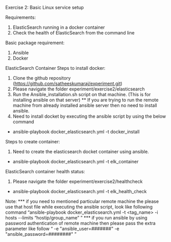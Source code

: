 Exercise 2: Basic Linux service setup


Requirements: 

1. ElasticSearch running in a docker container
2. Check the health of ElasticSearch from the command line

Basic package requirement:
1. Ansible
2. Docker


ElasticSearch Container
Steps to install docker:
1. Clone the github repository (https://github.com/satheeskumaraj/experiment.git)
2. Please navigate the folder experiment/exercise2/elasticsearch
3. Run the Ansible_installation.sh script on that machine. (This is for installing ansible on that server)
	** If you are trying to run the remote machine from already installed ansible server then no need to install ansible.
4. Need to install docket by executing the ansible script by using the below command
* ansible-playbook docker_elasticsearch.yml -t docker_install

Steps to create container:
1. Need to create the elasticsearch docket container using ansible.
* ansible-playbook docker_elasticsearch.yml -t elk_container

ElasticSearch container health status:
1. Please navigate the folder experiment/exercise2/healthcheck
* ansible-playbook docker_elasticsearch.yml -t elk_health_check


Note: *** if you need to mentioned particular remote machine the please use that host file while executing the ansible script, look like following command “ansible-playbook docker_elasticsearch.yml -t <tag_name> -i hosts --limits “hostip/group_name” ”
         *** if you run ansible by using password authentication of remote machine then please pass the extra parameter like follow “ -e "ansible_user=#######" -e "ansible_password=########" ”